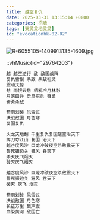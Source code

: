 ```yaml
---
title: 越空复仇
date: 2025-03-31 13:15:14 +0800
categories: 招魂
tags: [天灵灵地灵灵]
id: "evocationhk-02-02"
---
```


![R-6055105-1409913135-1609.jpg](https://b2.235421.xyz/pic/2025/03/3b53cea25baa58277be7efe84b0d2fd0.jpg)

::vhMusic{id="29764203"}

```txt
越 越空逆行 敌 敌国战阵
复仇雪恨 杀敌 杀敌祖灵
震动天惊
愁 雨恨云愁 栖鸦冷月林影
月落曰升 走马招兵 奋勇
奋勇杀敌

箭雨划破 风雷过
决战敌国 月色寒
复国复仇

火龙天地翻 千里复仇复国越空冶天下
挥刀夺江山 复国 治天下
越谷度风沙 巨龙冲破夜空杀敌震天下
誓死镇边关 狂风 吞天下
杀灭灰飞烟灭
破灭灰飞烟灭

越谷度风沙 巨龙冲破夜空杀敌震天下
誓死振边关 狂风 吞天下
破灭 灰飞 烟灭

箭雨划破 风雷过
决战敌国 月色寒
长征万里 鼓声震
血染黄河 敌国亡
```